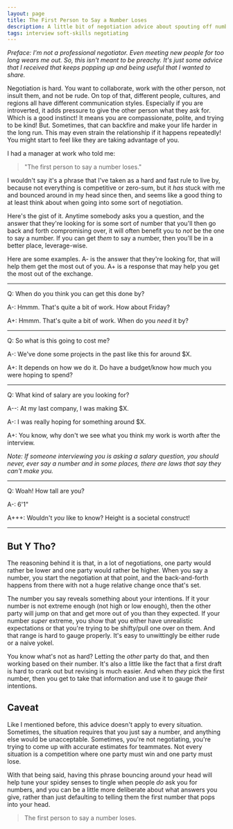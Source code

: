 ```yaml
---
layout: page
title: The First Person to Say a Number Loses
description: A little bit of negotiation advice about spouting off numbers.
tags: interview soft-skills negotiating
---
```


*Preface: I'm not a professional negotiator.  Even meeting new people for too long wears me out.  So, this isn't meant to be preachy.  It's just some advice that I received that keeps popping up and being useful that I wanted to share.*

Negotiation is hard.  You want to collaborate, work with the other person, not insult them, and not be rude.  On top of that, different people, cultures, and regions all have different communication styles.  Especially if you are introverted, it adds pressure to give the other person what they ask for.  Which is a good instinct!  It means you are compassionate, polite, and trying to be kind!  But.  Sometimes, that can backfire and make your life harder in the long run.  This may even strain the relationship if it happens repeatedly!  You might start to feel like they are taking advantage of you.

I had a manager at work who told me:

>  "The first person to say a number loses."

I wouldn't say it's a phrase that I've taken as a hard and fast rule to live by, because not everything is competitive or zero-sum, but it *has* stuck with me and bounced around in my head since then, and seems like a good thing to at least think about when going into some sort of negotiation.

Here's the gist of it.  Anytime somebody asks you a question, and the answer that they're looking for is some sort of number that you'll then go back and forth compromising over, it will often benefit you to *not* be the one to say a number.  If you can get *them* to say a number, then you'll be in a better place, leverage-wise.

Here are some examples.  A- is the answer that they're looking for, that will help them get the most out of you.  A+ is a response that may help you get the most out of the exchange.

<hr>

Q: When do you think you can get this done by?

A-: Hmmm.  That's quite a bit of work.  How about Friday?

A+: Hmmm.  That's quite a bit of work.  When do you *need* it by?

<hr>

Q: So what is this going to cost me?

A-: We've done some projects in the past like this for around $X.

A+: It depends on how we do it.  Do have a budget/know how much you were hoping to spend?

<hr>

Q: What kind of salary are you looking for?

A--: At my last company, I was making $X.

A-: I was really hoping for something around $X.

A+: You know, why don't we see what you think my work is worth after the interview.

*Note:   If someone interviewing you is asking a salary question, you should never, ever say a number and in some places, there are laws that say they can't make you.*

<hr>

Q: Woah!  How tall are you?

A-: 6'1"

A+++: Wouldn't *you* like to know?  Height is a societal construct!

<hr>

## But Y Tho?

The reasoning behind it is that, in a lot of negotiations, one party would rather be lower and one party would rather be higher.  When you say a number, you start the negotiation at that point, and the back-and-forth happens from there with not a huge relative change once that's set.

The number you say reveals something about your intentions.  If it your number is not extreme enough (not high or low enough), then the other party will jump on that and get more out of you than they expected.  If your number *super* extreme, you show that you either have unrealistic expectations or that you're trying to be shifty/pull one over on them.  And that range is hard to gauge properly.  It's easy to unwittingly be either rude or a naive yokel.

You know what's not as hard?  Letting the *other* party do that, and then working based on their number.  It's also a little like the fact that a first draft is hard to crank out but revising is much easier.  And when *they* pick the first number, then you get to take that information and use it to gauge *their* intentions.

## Caveat

Like I mentioned before, this advice doesn't apply to every situation.  Sometimes, the situation requires that you just say a number, and anything else would be unacceptable.  Sometimes, you're not negotiating, you're trying to come up with accurate estimates for teammates.  Not every situation is a competition where one party must win and one party must lose.

With that being said, having this phrase bouncing around your head will help tune your spidey senses to tingle when people *do* ask you for numbers, and you can be a little more deliberate about what answers you give, rather than just defaulting to telling them the first number that pops into your head.

> The first person to say a number loses.